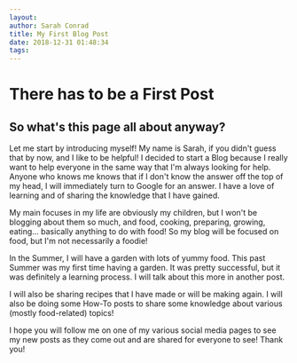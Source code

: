 ```yaml
---
layout:
author: Sarah Conrad
title: My First Blog Post
date: 2018-12-31 01:48:34
tags:
---
```

<h1>There has to be a First Post</h1>
<h2>So what's this page all about anyway?</h2>
<p>Let me start by introducing myself! My name is Sarah, if you didn't guess that by now, and I like to be helpful! I decided to start a Blog because I really want to help everyone in the same way that I'm always looking for help. Anyone who knows me knows that if I don't know the answer off the top of my head, I will immediately turn to Google for an answer. I have a love of learning and of sharing the knowledge that I have gained.
<p>My main focuses in my life are obviously my children, but I won't be blogging about them so much, and food, cooking, preparing, growing, eating... basically anything to do with food! So my blog will be focused on food, but I'm not necessarily a foodie!
<p>In the Summer, I will have a garden with lots of yummy food. This past Summer was my first time having a garden. It was pretty successful, but it was definitely a learning process. I will talk about this more in another post.
<p>I will also be sharing recipes that I have made or will be making again. I will also be doing some How-To posts to share some knowledge about various (mostly food-related) topics!
<p>I hope you will follow me on one of my various social media pages to see my new posts as they come out and are shared for everyone to see! Thank you!
